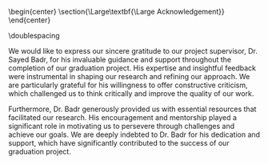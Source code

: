 \begin{center}
\section{\Large\textbf{\Large Acknowledgement}}
\end{center}

\doublespacing

We would like to express our sincere gratitude to our project supervisor, Dr. Sayed Badr, for his invaluable guidance and support throughout the completion of our graduation project. His expertise and insightful feedback were instrumental in shaping our research and refining our approach. We are particularly grateful for his willingness to offer constructive criticism, which challenged us to think critically and improve the quality of our work.

Furthermore, Dr. Badr generously provided us with essential resources that facilitated our research. His encouragement and mentorship played a significant role in motivating us to persevere through challenges and achieve our goals. We are deeply indebted to Dr. Badr for his dedication and support, which have significantly contributed to the success of our graduation project.
